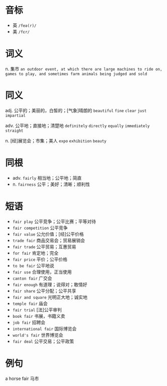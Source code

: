 # 音标

- 英 `/feə(r)/`
- 美 `/fɛr/`

# 词义

n. 集市
`an outdoor event, at which there are large machines to ride on, games to play, and sometimes farm animals being judged and sold`

# 同义

adj. 公平的；美丽的，白皙的；[气象]晴朗的
`beautiful` `fine` `clear` `just` `impartial`

adv. 公平地；直接地；清楚地
`definitely` `directly` `equally` `immediately` `straight`

n. [经]展览会；市集；美人
`expo` `exhibition` `beauty`

# 同根

- adv. `fairly` 相当地；公平地；简直
- n. `fairness` 公平；美好；清晰；顺利性

# 短语

- `fair play` 公平竞争；公平比赛；平等对待
- `fair competition` 公平竞争
- `fair value` 公允价值；[经]公平价格
- `trade fair` 商品交易会；贸易展销会
- `fair trade` 公平贸易；互惠贸易
- `for fair` 肯定地；完全
- `fair price` 平价；公平价格
- `to be fair` 公平地说
- `fair use` 合理使用，正当使用
- `canton fair` 广交会
- `fair enough` 有道理；说得对；敢情好
- `fair share` 公平分配；公平共享
- `fair and square` 光明正大地；诚实地
- `temple fair` 庙会
- `fair trial` [法]公平审判
- `book fair` 书展，书籍义卖
- `job fair` 招聘会
- `international fair` 国际博览会
- `world's fair` 世界博览会
- `fair deal` 公平交易；公平政策

# 例句

a horse fair
马市


